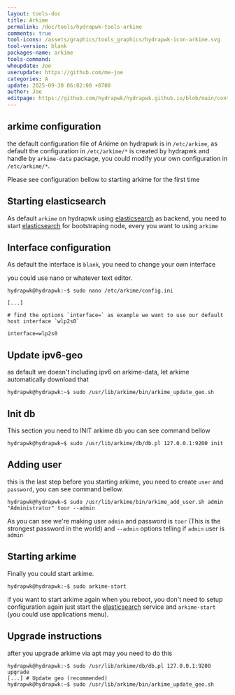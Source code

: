 ```yaml
---
layout: tools-doc
title: Arkime
permalink: /doc/tools/hydrapwk-tools-arkime
comments: true
tool-icons: /assets/graphics/tools_graphics/hydrapwk-icon-arkime.svg
tool-version: blank
packages-name: arkime
tools-command: 
whoupdate: Joe
userupdate: https://github.com/me-joe
categories: A
update: 2025-09-30 06:02:00 +0700
author: Joe
editpage: https://github.com/hydrapwk/hydrapwk.github.io/blob/main/content/_tools/hydrapwk-tools-arkime.md
---
```


## arkime configuration

the default configuration file of Arkime on hydrapwk is in `/etc/arkime`, as default the configuration in `/etc/arkime/*` is created by hydrapwk and handle by `arkime-data` package, you could modify your own configuration in `/etc/arkime/*`.

Please see configuration bellow to starting arkime for the first time


## Starting elasticsearch

As default `arkime` on hydrapwk using [elasticsearch](/doc/tools/hydrapwk-tools-elasticsearch) as backend, you need to start [elasticsearch](/doc/tools/hydrapwk-tools-elasticsearch) for bootstraping node, every you want to using `arkime`


## Interface configuration

As default the interface is `blank`, you need to change your own interface

you could use nano or whatever text editor.

```
hydrapwk@hydrapwk:~$ sudo nano /etc/arkime/config.ini

[...]

# find the options `interface=` as example we want to use our default host interface `wlp2s0`

interface=wlp2s0

```

## Update ipv6-geo

as default we doesn't including ipv6 on arkime-data, let arkime automatically download that

```
hydrapwk@hydrapwk:~$ sudo /usr/lib/arkime/bin/arkime_update_geo.sh
```

## Init db

This section you need to INIT arkime db you can see command bellow

```
hydrapwk@hydrapwk~$ sudo /usr/lib/arkime/db/db.pl 127.0.0.1:9200 init
```

## Adding user

this is the last step before you starting arkime, you need to create `user` and `password`, you can see command bellow.

```
hydrapwk@hydrapwk~$ sudo /usr/lib/arkime/bin/arkime_add_user.sh admin "Administrator" toor --admin
```
As you can see we're making user `admin` and password is `toor` (This is the strongest password in the world) and `--admin` options telling if `admin` user is `admin`

## Starting arkime

Finally you could start arkime.

```
hydrapwk@hydrapwk:~$ sudo arkime-start
```

if you want to start arkime again when you reboot, you don't need to setup configuration again just start the [elasticsearch](/doc/tools/hydrapwk-tools-elasticsearch) service and `arkime-start` (you could use applications menu).

## Upgrade instructions

after you upgrade arkime via apt may you need to do this

```
hydrapwk@hydrapwk:~$ sudo /usr/lib/arkime/db/db.pl 127.0.0.1:9200 upgrade
[...] # Update geo (recommended)
hydrapwk@hydrapwk:~$ sudo /usr/lib/arkime/bin/arkime_update_geo.sh
```
